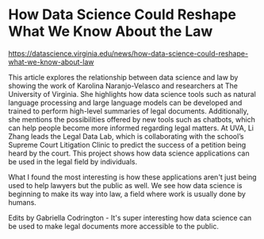 # How Data Science Could Reshape What We Know About the Law

<https://datascience.virginia.edu/news/how-data-science-could-reshape-what-we-know-about-law>

This article explores the relationship between data science and law by showing the work of Karolina Naranjo-Velasco and researchers at The University of Virginia. She highlights how data science tools such as natural language processing and large language models can be developed and trained to perform high-level summaries of legal documents. Additionally, she mentions the possibilities offered by new tools such as chatbots, which can help people become more informed regarding legal matters. At UVA, Li Zhang leads the Legal Data Lab, which is collaborating with the school’s Supreme Court Litigation Clinic to predict the success of a petition being heard by the court. This project shows how data science applications can be used in the legal field by individuals.

What I found the most interesting is how these applications aren't just being used to help lawyers but the public as well. We see how data science is beginning to make its way into law, a field where work is usually done by humans.

Edits by Gabriella Codrington - It's super interesting how data science can be used to make legal documents more accessible to the public.
